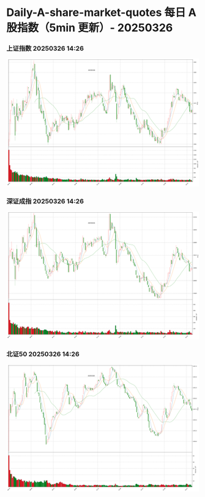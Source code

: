 
# Daily-A-share-market-quotes 每日 A 股指数（5min 更新）- 20250326

### 上证指数 20250326 14:26
![](./fig/2025/3/20250326-sh000001.png)

### 深证成指 20250326 14:26
![](./fig/2025/3/20250326-sz399001.png)

### 北证50 20250326 14:26
![](./fig/2025/3/20250326-bj899050.png)
